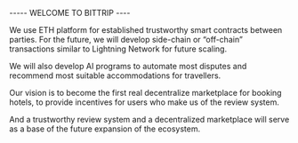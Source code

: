 ----- WELCOME TO BITTRIP ----

We use ETH platform for established trustworthy smart contracts between parties. For the future, we will develop side-chain or “off-chain” transactions similar to Lightning Network for future scaling.

We will also develop AI programs to automate most disputes and recommend most suitable accommodations for travellers.

Our vision is to become the first real decentralize marketplace for booking hotels, to provide incentives for users who make us of the review system.

And a trustworthy review system and a decentralized marketplace will serve as a base of the future expansion of the ecosystem.
